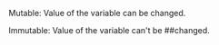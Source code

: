 Mutable:
  Value of the variable can be changed.
  
Immutable:
  Value of the variable can't be ##changed.

